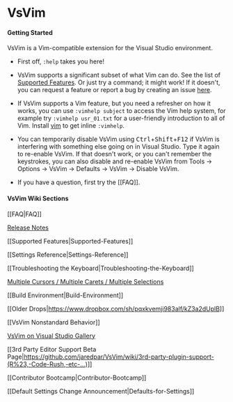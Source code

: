 # VsVim

#### Getting Started

VsVim is a Vim-compatible extension for the Visual Studio environment.

- First off, `:help` takes you here!

- VsVim supports a significant subset of what Vim can do. See the list of [Supported Features](https://github.com/VsVim/VsVim/blob/master/Documentation/Supported%20Features.md). Or just try a command; it might work! If it doesn't, you can request a feature or report a bug by creating an issue [here](https://github.com/VsVim/VsVim/issues).

- If VsVim supports a Vim feature, but you need a refresher on how it works, you can use `:vimhelp subject` to access the Vim help system, for example try `:vimhelp usr_01.txt` for a user-friendly introduction to all of Vim. Install [vim](https://github.com/vim/vim-win32-installer/releases) to get inline `:vimhelp`.

- You can temporarily disable VsVim using <kbd>Ctrl</kbd>+<kbd>Shift</kbd>+<kbd>F12</kbd> if VsVim is interfering with something else going on in Visual Studio. Type it again to re-enable VsVim. If that doesn't work, or you can't remember the keystrokes, you can also disable and re-enable VsVim from Tools -> Options -> VsVim -> Defaults -> VsVim -> Disable VsVim.

- If you have a question, first try the [[FAQ]].

#### VsVim Wiki Sections

[[FAQ|FAQ]]

[Release Notes](https://github.com/VsVim/VsVim/blob/master/Documentation/release-notes.md)

[[Supported Features|Supported-Features]]

[[Settings Reference|Settings-Reference]]

[[Troubleshooting the Keyboard|Troubleshooting-the-Keyboard]]

<a href="https://github.com/VsVim/VsVim/blob/master/Documentation/Multiple%20Selections.md">Multiple Cursors / Multiple Carets / Multiple Selections</a>

[[Build Environment|Build-Environment]]

[[Older Drops|https://www.dropbox.com/sh/pqxkvemji983alf/kZ3a2dUplB]]

[[VsVim Nonstandard Behavior]]

<a href="http://visualstudiogallery.msdn.microsoft.com/en-us/59ca71b3-a4a3-46ca-8fe1-0e90e3f79329">VsVim on Visual Studio Gallery</a>

[[3rd Party Editor Support Beta Page|https://github.com/jaredpar/VsVim/wiki/3rd-party-plugin-support-(R%23,-Code-Rush,-etc-...)]]

[[Contributor Bootcamp|Contributor-Bootcamp]]

[[Default Settings Change Announcement|Defaults-for-Settings]]

